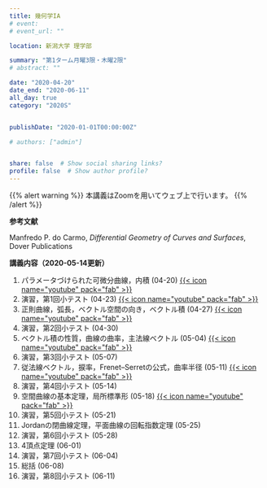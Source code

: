 ```yaml
---
title: 幾何学IA
# event: 
# event_url: ""

location: 新潟大学 理学部

summary: "第1ターム月曜3限・木曜2限"
# abstract: ""

date: "2020-04-20"
date_end: "2020-06-11"
all_day: true
category: "2020S"


publishDate: "2020-01-01T00:00:00Z"

# authors: ["admin"]


share: false  # Show social sharing links?
profile: false  # Show author profile?
---
```

{{% alert warning %}}
本講義はZoomを用いてウェブ上で行います。
{{% /alert %}}

**参考文献**

Manfredo P. do Carmo, *Differential Geometry of Curves and Surfaces*, Dover Publications

**講義内容（2020-05-14更新）**

1. パラメータづけられた可微分曲線，内積 (04-20)
	[{{< icon name="youtube" pack="fab" >}}](https://youtu.be/zNHWDN51UGw)
2. 演習，第1回小テスト (04-23)
	[{{< icon name="youtube" pack="fab" >}}](https://youtu.be/H4eZM4tqqvE)
3. 正則曲線，弧長，ベクトル空間の向き，ベクトル積 (04-27)
	[{{< icon name="youtube" pack="fab" >}}](https://youtu.be/6sbIZ0ZMx-c)
4. 演習，第2回小テスト (04-30)
5. ベクトル積の性質，曲線の曲率，主法線ベクトル (05-04)
	[{{< icon name="youtube" pack="fab" >}}](https://youtu.be/EMQr2Xx-ik8)
6. 演習，第3回小テスト (05-07)
7. 従法線ベクトル，捩率，Frenet–Serretの公式，曲率半径 (05-11)
	[{{< icon name="youtube" pack="fab" >}}](https://youtu.be/PfjMTS0TWH0)
8. 演習，第4回小テスト (05-14)
9. 空間曲線の基本定理，局所標準形 (05-18)
	[{{< icon name="youtube" pack="fab" >}}](https://youtu.be/NPJgLStyrO0)
10. 演習，第5回小テスト (05-21)
11. Jordanの閉曲線定理，平面曲線の回転指数定理 (05-25)
12. 演習，第6回小テスト (05-28)
13. 4頂点定理 (06-01)
14. 演習，第7回小テスト (06-04)
15. 総括 (06-08)
16. 演習，第8回小テスト (06-11)

